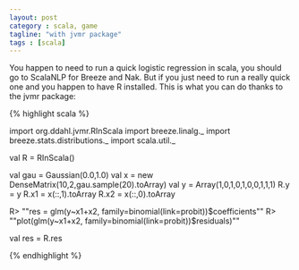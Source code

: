 ```yaml
---
layout: post
category : scala, game
tagline: "with jvmr package"
tags : [scala]
---
```


You happen to need to run a quick logistic regression in scala, you should go to ScalaNLP for Breeze and Nak. But if you just need to run a really quick one and you happen to have R installed.
This is what you can do thanks to the jvmr package:

{% highlight scala %}

import org.ddahl.jvmr.RInScala
import breeze.linalg._
import breeze.stats.distributions._
import scala.util._

val R = RInScala()

val gau = Gaussian(0.0,1.0)
val x = new DenseMatrix(10,2,gau.sample(20).toArray)
val y =  Array(1,0,1,0,1,0,0,1,1,1)
R.y  = y
R.x1 = x(::,1).toArray
R.x2 = x(::,0).toArray

R> ""res = glm(y~x1+x2, family=binomial(link=probit))$coefficients""
R> ""plot(glm(y~x1+x2, family=binomial(link=probit))$residuals)""

val res = R.res

{% endhighlight %}
